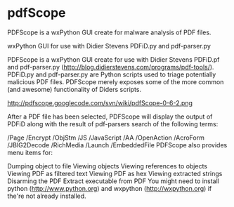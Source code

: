 # pdfScope
PDFScope is a wxPython GUI create for malware analysis of PDF files.


wxPython GUI for use with Didier Stevens PDFiD.py and pdf-parser.py

PDFScope is a wxPython GUI create for use with Didier Stevens PDFiD.pf and pdf-parser.py (http://blog.didierstevens.com/programs/pdf-tools/). PDFiD.py and pdf-parser.py are Python scripts used to triage potentially malicious PDF files. PDFScope merely exposes some of the more common (and awesome) functionality of Diders scripts.

http://pdfscope.googlecode.com/svn/wiki/pdfScope-0-6-2.png

After a PDF file has been selected, PDFScope will display the output of PDFiD along with the result of pdf-parsers search of the following terms:

/Page
/Encrypt
/ObjStm
/JS
/JavaScript
/AA
/OpenAction
/AcroForm
/JBIG2Decode
/RichMedia
/Launch
/EmbeddedFile
PDFScope also provides menu items for:

Dumping object to file
Viewing objects
Viewing references to objects
Viewing PDF as filtered text
Viewing PDF as hex
Viewing extracted strings
Disarming the PDF
Extract executable from PDF
You might need to install python (http://www.python.org) and wxpython (http://wxpython.org) if the're not already installed.
